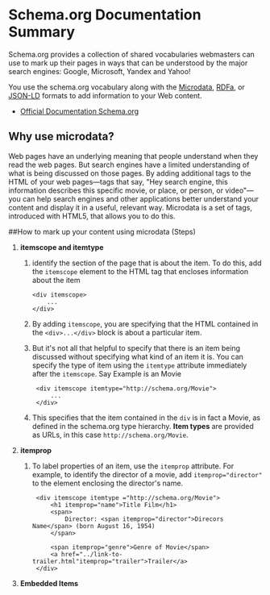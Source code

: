 # Schema.org Documentation Summary
Schema.org provides a collection of shared vocabularies webmasters can use to mark up their pages in ways that can be understood by the major search engines: Google, Microsoft, Yandex and Yahoo!

You use the schema.org vocabulary along with the [Microdata](http://en.wikipedia.org/wiki/Microdata_(HTML)), [RDFa](http://en.wikipedia.org/wiki/RDFa), or [JSON-LD](http://en.wikipedia.org/wiki/JSON-LD) formats to add information to your Web content.

- [Official Documentation Schema.org](http://schema.org)

## Why use microdata?
Web pages have an underlying meaning that people understand when they read the web pages. But search engines have a limited understanding of what is being discussed on those pages. By adding additional tags to the HTML of your web pages—tags that say, "Hey search engine, this information describes this specific movie, or place, or person, or video"—you can help search engines and other applications better understand your content and display it in a useful, relevant way. Microdata is a set of tags, introduced with HTML5, that allows you to do this.

##How to mark up your content using microdata (Steps)
1.  **itemscope and itemtype**

	1.  identify the section of the page that is about the item. To do this, add 	the `itemscope` element to the HTML tag that encloses information about the 	item
		
			<div itemscope>
				...
			</div>
	
	2. By adding `itemscope`, you are specifying that the HTML contained in the 	`<div>...</div>` block is about a particular item.
	
	3. But it's not all that helpful to specify that there is an item being 	discussed without specifying what kind of an item it is. You can specify the 	type of item using the `itemtype` attribute immediately after the `itemscope`. 	Say Example is an Movie

			<div itemscope itemtype="http://schema.org/Movie">
				...
			</div>
		
	4. This specifies that the item contained in the `div` is in fact a Movie, as 	defined in the schema.org type hierarchy. **Item types** are provided as URLs, 	in this case `http://schema.org/Movie`.

2.	**itemprop** 
	
	1. To label properties of an item, use the `itemprop` attribute. For example, 	to identify the director of a movie, add `itemprop="director"` to the element 	enclosing the director's name.
	
			<div itemscope itemtype ="http://schema.org/Movie">
  				<h1 itemprop="name">Title Film</h1>
  				<span>
  					Director: <span itemprop="director">Direcors Name</span> (born August 16, 1954)
  				</span>
  			
  				<span itemprop="genre">Genre of Movie</span>
  				<a href="../link-to-trailer.html"itemprop="trailer">Trailer</a>
			</div>
3. **Embedded Items**
	
